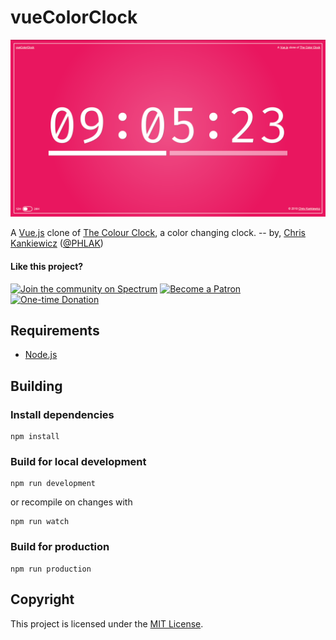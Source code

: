 vueColorClock
=============

![vueColorClock](screenshot.png)

A [Vue.js](https://vuejs.org) clone of [The Colour Clock](http://thecolourclock.co.uk/), a color changing clock.
-- by, <a href="https://www.ChrisKankiewicz.com">Chris Kankiewicz</a> (<a href="https://twitter.com/PHLAK">@PHLAK</a>)

#### Like this project?

[![Join the community on Spectrum](https://img.shields.io/badge/Join_the_community-PHLAKNET-7a15fe.svg)](https://spectrum.chat/phlaknet)
[![Become a Patron](https://img.shields.io/badge/Become_a-Patron-f96854.svg)](https://patreon.com/PHLAK)
[![One-time Donation](https://img.shields.io/badge/Make_a-Donation-006bb6.svg)](https://paypal.me/ChrisKankiewicz)

Requirements
------------

  - [Node.js](https://nodejs.org)

Building
--------

### Install dependencies

    npm install

### Build for local development

    npm run development

or recompile on changes with

    npm run watch

### Build for production

    npm run production

Copyright
---------

This project is licensed under the [MIT License](https://github.com/PHLAK/vueColorClock/blob/master/LICENSE).
